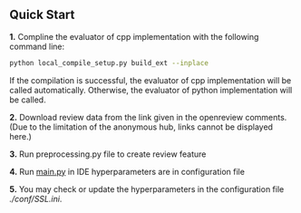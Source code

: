 

## Quick Start
**1.** Compline the evaluator of cpp implementation with the following command line:

```bash
python local_compile_setup.py build_ext --inplace
```

If the compilation is successful, the evaluator of cpp implementation will be called automatically.
Otherwise, the evaluator of python implementation will be called.

**2.** Download review data from the link given in the openreview comments.(Due to the limitation of the anonymous hub, links cannot be displayed here.)

**3.** Run preprocessing.py file to create review feature

**4.** Run [main.py](./main.py) in IDE hyperparameters are in configuration file 

**5.** You may check or update the hyperparameters in the configuration file *./conf/SSL.ini*.
